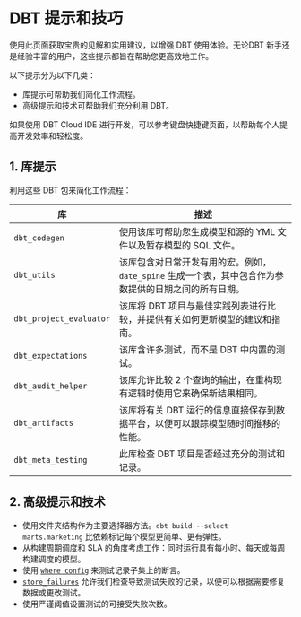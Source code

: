 # DBT 提示和技巧

使用此页面获取宝贵的见解和实用建议，以增强 DBT 使用体验。无论DBT 新手还是经验丰富的用户，这些提示都旨在帮助您更高效地工作。

以下提示分为以下几类：

- 库提示可帮助我们简化工作流程。
- 高级提示和技术可帮助我们充分利用 DBT。

如果使用 DBT Cloud IDE 进行开发，可以参考键盘快捷键页面，以帮助每个人提高开发效率和轻松度。

## 1. 库提示

利用这些 DBT 包来简化工作流程：

| 库 | 描述 |
| --- | --- |
| `dbt_codegen` | 使用该库可帮助您生成模型和源的 YML 文件以及暂存模型的 SQL 文件。|
| `dbt_utils` | 该库包含对日常开发有用的宏。例如，`date_spine` 生成一个表，其中包含作为参数提供的日期之间的所有日期。|
| `dbt_project_evaluator` | 该库将 DBT 项目与最佳实践列表进行比较，并提供有关如何更新模型的建议和指南。|
| `dbt_expectations` | 该库含许多测试，而不是 DBT 中内置的测试。|
| `dbt_audit_helper` | 该库允许比较 2 个查询的输出，在重构现有逻辑时使用它来确保新结果相同。 |
| `dbt_artifacts` | 该库将有关 DBT 运行的信息直接保存到数据平台，以便可以跟踪模型随时间推移的性能。|
| `dbt_meta_testing` | 此库检查 DBT 项目是否经过充分的测试和记录。|

## 2. 高级提示和技术

- 使用文件夹结构作为主要选择器方法。`dbt build --select marts.marketing` 比依赖标记每个模型更简单、更有弹性。
- 从构建周期调度和 SLA 的角度考虑工作：同时运行具有每小时、每天或每周构建调度的模型。
- 使用 [`where config`](https://docs.getdbt.com/reference/resource-configs/where) 来测试记录子集上的断言。
- [`store_failures`](https://docs.getdbt.com/reference/resource-configs/store_failures) 允许我们检查导致测试失败的记录，以便可以根据需要修复数据或更改测试。
- 使用严谨阈值设置测试的可接受失败次数。
